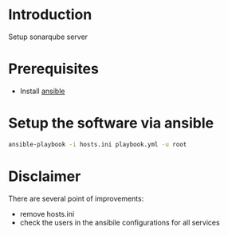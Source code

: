 # Introduction 

Setup sonarqube server 

# Prerequisites

- Install [ansible](https://docs.ansible.com/ansible/latest/installation_guide/intro_installation.html)


# Setup the software via ansible

```sh
ansible-playbook -i hosts.ini playbook.yml -u root
```


# Disclaimer

There are several point of improvements:

- remove hosts.ini
- check the users in the ansibile configurations for all services
